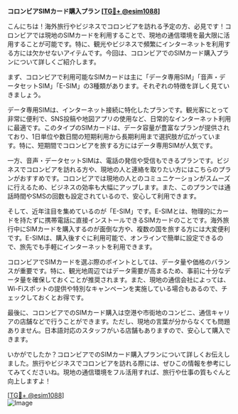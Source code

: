 **コロンビアSIMカード購入プラン [[TG💪+ @esim1088](https://t.me/s/esim1088)]**

こんにちは！海外旅行やビジネスでコロンビアを訪れる予定の方、必見です！コロンビアでは現地のSIMカードを利用することで、現地の通信環境を最大限に活用することが可能です。特に、観光やビジネスで頻繁にインターネットを利用する方には欠かせないアイテムです。今回は、コロンビアでのSIMカード購入プランについて詳しくご紹介します。

まず、コロンビアで利用可能なSIMカードは主に「データ専用SIM」「音声・データセットSIM」「E-SIM」の3種類があります。それぞれの特徴を詳しく見ていきましょう。

データ専用SIMは、インターネット接続に特化したプランです。観光客にとって非常に便利で、SNS投稿や地図アプリの使用など、日常的なインターネット利用に最適です。このタイプのSIMカードは、データ容量が豊富なプランが提供されており、1日単位や数日間の短期利用から長期利用まで選択肢が広がっています。特に、短期間でコロンビアを旅する方にはデータ専用SIMが人気です。

一方、音声・データセットSIMは、電話の発信や受信もできるプランです。ビジネスでコロンビアを訪れる方や、現地の人と連絡を取りたい方にはこちらのプランがおすすめです。コロンビアでは現地の人とのコミュニケーションがスムーズに行えるため、ビジネスの効率も大幅にアップします。また、このプランでは通話時間やSMSの回数も設定されているので、安心して利用できます。

そして、近年注目を集めているのが「E-SIM」です。E-SIMとは、物理的にカードを持たずに携帯電話に直接インストールできるSIMカードのことです。海外旅行中にSIMカードを購入するのが面倒な方や、複数の国を旅する方には大変便利です。E-SIMは、購入後すぐに利用可能で、オンラインで簡単に設定できるので、旅先でも手軽にインターネットを利用できます。

コロンビアでSIMカードを選ぶ際のポイントとしては、データ量や価格のバランスが重要です。特に、観光地周辺ではデータ需要が高まるため、事前に十分なデータ量を確保しておくことが推奨されます。また、現地の通信会社によっては、Wi-Fiスポットの提供や特別なキャンペーンを実施している場合もあるので、チェックしておくとお得です。

最後に、コロンビアでのSIMカード購入は空港や市街地のコンビニ、通信キャリアの店舗などで行うことができます。ただし、現地の言葉が分からなくても問題ありません。日本語対応のスタッフがいる店舗もありますので、安心して購入できます。

いかがでしたか？コロンビアでのSIMカード購入プランについて詳しくお伝えしました。旅行やビジネスでコロンビアを訪れる際には、ぜひこの情報を参考にしてみてくださいね。現地の通信環境をフル活用すれば、旅行や仕事の質もぐんと向上しますよ！

[[TG💪+ @esim1088](https://t.me/s/esim1088)]  
![Image](https://i.postimg.cc/Y0z9fWf4/image.png)